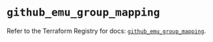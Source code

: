 # `github_emu_group_mapping`

Refer to the Terraform Registry for docs: [`github_emu_group_mapping`](https://registry.terraform.io/providers/integrations/github/5.43.0/docs/resources/emu_group_mapping).
